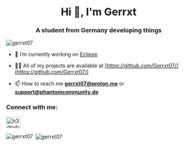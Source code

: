 <h1 align="center">Hi 👋, I'm Gerrxt</h1>
<h3 align="center">A student from Germany developing things</h3>

<p align="left"> <img src="https://komarev.com/ghpvc/?username=gerrxt07&label=Profile%20views&color=0e75b6&style=flat" alt="gerrxt07" /> </p>

- 🔭 I’m currently working on [Eclipse](https://github.com/Gerrxt07/Eclipse-CLI)

- 👨‍💻 All of my projects are available at [https://github.com/Gerrxt07/](https://github.com/Gerrxt07/)

- 📫 How to reach me **gerrxt07@proton.me** or **support@phantomcommunity.de**

<h3 align="left">Connect with me:</h3>
<p align="left">
<a href="https://discord.gg/T4p98xbHVz" target="blank"><img align="center" src="https://raw.githubusercontent.com/rahuldkjain/github-profile-readme-generator/master/src/images/icons/Social/discord.svg" alt="h3dpvbrctw" height="30" width="40" /></a>
</p>

<p><img align="left" src="https://github-readme-stats.vercel.app/api/top-langs?username=gerrxt07&show_icons=true&locale=en&layout=compact&theme=transparent" alt="gerrxt07" /></p>

<p>&nbsp;<img align="center" src="https://github-readme-stats.vercel.app/api?username=gerrxt07&show_icons=true&locale=en&layout=donut&theme=transparent" alt="gerrxt07" /></p>
